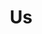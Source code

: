 ---
pid: ch516
title: Us
location_transcription: Kahn Park
coordinates: "[-75.160029540991, 39.945162169367]"
zipcode: '19146'
gen_neighborhood: South Philadelphia
neighborhood: Graduate Hospital,Naval Square,Southwest Center City
outside_phl: 
age: '57'
age_range: 50-59
instagram: 
image_file_name: ch_516.jpg
proposal_transcription: Group of people holding hands, hugging, dancing, laughing
topic: Unity,Uplifting
topic_summary: 0, 0
type: Sculpture Statue
keywords_other: 
credit: 
image_labels: 
twitter: 
facebook: 
permalink: "/monuments/ch516/"
layout: item-page
---